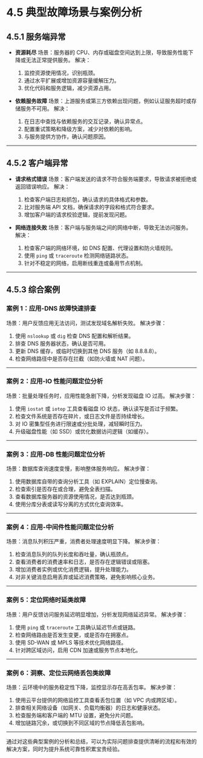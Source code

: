 
# 4.5 典型故障场景与案例分析

## 4.5.1 服务端异常

- **资源耗尽**
  场景：服务器的 CPU、内存或磁盘空间达到上限，导致服务性能下降或无法正常提供服务。
  解决：
  1. 监控资源使用情况，识别瓶颈。
  2. 通过水平扩展或增加资源容量缓解压力。
  3. 优化代码和服务逻辑，减少资源占用。

- **依赖服务故障**
  场景：上游服务或第三方依赖出现问题，例如认证服务超时或存储服务不可用。
  解决：
  1. 在日志中查找与依赖服务的交互记录，确认异常点。
  2. 配置重试策略和降级方案，减少对依赖的影响。
  3. 与服务提供方协作，确认问题原因。

---

## 4.5.2 客户端异常

- **请求格式错误**
  场景：客户端发送的请求不符合服务端要求，导致请求被拒绝或返回错误响应。
  解决：
  1. 检查客户端日志和抓包，确认请求的具体格式和参数。
  2. 比对服务端 API 文档，确保请求的字段和格式符合要求。
  3. 增加客户端的请求校验逻辑，提前发现问题。

- **网络连接失败**
  场景：客户端与服务端之间的网络中断，导致无法访问服务。
  解决：
  1. 检查客户端的网络环境，如 DNS 配置、代理设置和防火墙规则。
  2. 使用 `ping` 或 `traceroute` 检测网络链路状态。
  3. 针对不稳定的网络，启用断线重连或备用节点机制。

---

## 4.5.3 综合案例

### 案例 1：应用-DNS 故障快速排查
场景：用户反馈应用无法访问，测试发现域名解析失败。
解决步骤：
1. 使用 `nslookup` 或 `dig` 检查 DNS 配置和解析结果。
2. 排查 DNS 服务器状态，确认是否可用。
3. 更新 DNS 缓存，或临时切换到其他 DNS 服务（如 8.8.8.8）。
4. 检查网络路径中是否存在拦截（如防火墙或 NAT 问题）。

---

### 案例 2：应用-IO 性能问题定位分析
场景：批量处理任务时，应用性能急剧下降，分析发现磁盘 IO 过高。
解决步骤：
1. 使用 `iostat` 或 `iotop` 工具查看磁盘 IO 状态，确认读写是否过于频繁。
2. 检查文件系统是否存在碎片，或日志文件是否持续增长。
3. 对 IO 密集型任务进行限速或分批处理，减轻瞬时压力。
4. 升级磁盘性能（如 SSD）或优化数据访问逻辑（如缓存）。

---

### 案例 3：应用-DB 性能问题定位分析
场景：数据库查询速度变慢，影响整体服务响应。
解决步骤：
1. 使用数据库自带的查询分析工具（如 EXPLAIN）定位慢查询。
2. 检查索引是否存在或合理，避免全表扫描。
3. 查看数据库服务器的资源使用情况，是否达到瓶颈。
4. 使用分库分表或读写分离的方式优化查询效率。

---

### 案例 4：应用-中间件性能问题定位分析
场景：消息队列积压严重，消费者处理速度明显下降。
解决步骤：
1. 检查消息队列的队列长度和吞吐量，确认瓶颈点。
2. 查看消费者的消费速率和日志，是否存在逻辑错误或阻塞。
3. 增加消费者实例或优化消费逻辑，提升处理能力。
4. 对非关键消息启用丢弃或延迟消费策略，避免影响核心业务。

---

### 案例 5：定位网络时延类故障
场景：用户反馈访问服务延迟明显增加，分析发现网络延迟异常。
解决步骤：
1. 使用 `ping` 或 `traceroute` 工具确认延迟节点或链路。
2. 检查网络路由是否发生变更，或是否存在拥塞点。
3. 使用 SD-WAN 或 MPLS 等技术优化网络路径。
4. 针对跨区域访问，启用 CDN 加速或服务节点本地化。

---

### 案例 6：洞察、定位云网络丢包类故障
场景：云环境中的服务稳定性下降，监控显示存在高丢包率。
解决步骤：
1. 使用云平台提供的网络监控工具查看丢包位置（如 VPC 内或跨区域）。
2. 排查相关网络设备（如网关、负载均衡器）的日志和健康状态。
3. 检查服务端和客户端的 MTU 设置，避免分片问题。
4. 增加链路冗余，或切换到不同区域的节点降低丢包影响。

---

通过对这些典型案例的分析和总结，可以为实际问题排查提供清晰的流程和有效的解决方案，同时为提升系统可靠性积累宝贵经验。

